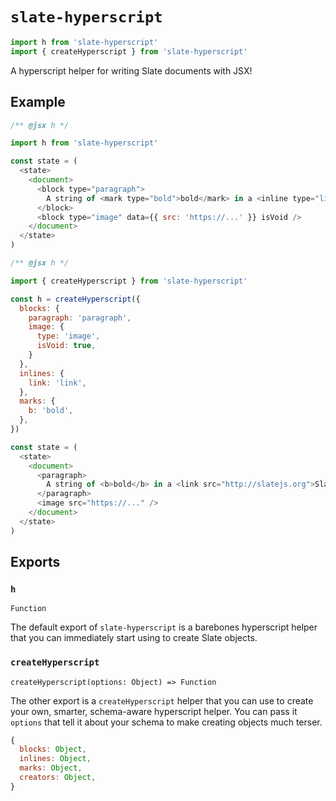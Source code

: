 
# `slate-hyperscript`

```js
import h from 'slate-hyperscript'
import { createHyperscript } from 'slate-hyperscript'
```

A hyperscript helper for writing Slate documents with JSX!


## Example

```js
/** @jsx h */

import h from 'slate-hyperscript'

const state = (
  <state>
    <document>
      <block type="paragraph">
        A string of <mark type="bold">bold</mark> in a <inline type="link" data={{ src: 'http://slatejs.org' }}>Slate</inline> editor!
      </block>
      <block type="image" data={{ src: 'https://...' }} isVoid />
    </document>
  </state>
)
```

```js
/** @jsx h */

import { createHyperscript } from 'slate-hyperscript'

const h = createHyperscript({
  blocks: {
    paragraph: 'paragraph',
    image: {
      type: 'image',
      isVoid: true,
    }
  },
  inlines: {
    link: 'link',
  },
  marks: {
    b: 'bold',
  },
})

const state = (
  <state>
    <document>
      <paragraph>
        A string of <b>bold</b> in a <link src="http://slatejs.org">Slate</link> editor!
      </paragraph>
      <image src="https://..." />
    </document>
  </state>
)
```


## Exports

### `h`
`Function`

The default export of `slate-hyperscript` is a barebones hyperscript helper that you can immediately start using to create Slate objects.

### `createHyperscript`
`createHyperscript(options: Object) => Function`

The other export is a `createHyperscript` helper that you can use to create your own, smarter, schema-aware hyperscript helper. You can pass it `options` that tell it about your schema to make creating objects much terser.

```js
{
  blocks: Object,
  inlines: Object,
  marks: Object,
  creators: Object,
}
```


